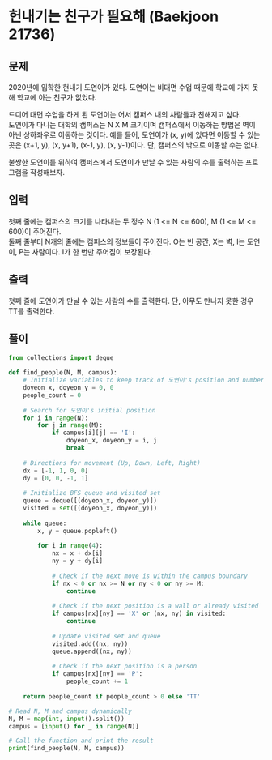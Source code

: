 # 헌내기는 친구가 필요해 (Baekjoon 21736)
## 문제
2020년에 입학한 헌내기 도연이가 있다. 도연이는 비대면 수업 때문에 학교에 가지 못해 학교에 아는 친구가 없었다. 

드디어 대면 수업을 하게 된 도연이는 어서 캠퍼스 내의 사람들과 친해지고 싶다.  
도연이가 다니는 대학의 캠퍼스는 N X M 크기이며 캠퍼스에서 이동하는 방법은 벽이 아닌 상하좌우로 이동하는 것이다. 예를 들어, 도연이가 (x, y)에 있다면 이동할 수 있는 곳은 (x+1, y), (x, y+1), (x-1, y), (x, y-1)이다. 단, 캠퍼스의 밖으로 이동할 수는 없다.  

불쌍한 도연이를 위하여 캠퍼스에서 도연이가 만날 수 있는 사람의 수를 출력하는 프로그램을 작성해보자.

## 입력
첫째 줄에는 캠퍼스의 크기를 나타내는 두 정수 N (1 <= N <= 600), M (1 <= M <= 600)이 주어진다.  
둘째 줄부터 N개의 줄에는 캠퍼스의 정보들이 주어진다. O는 빈 공간, X는 벽, I는 도연이, P는 사람이다. I가 한 번만 주어짐이 보장된다.
## 출력
첫째 줄에 도연이가 만날 수 있는 사람의 수를 출력한다. 단, 아무도 만나지 못한 경우 TT를 출력한다.



## 풀이
```python
from collections import deque

def find_people(N, M, campus):
    # Initialize variables to keep track of 도연이's position and number of people met
    doyeon_x, doyeon_y = 0, 0
    people_count = 0
    
    # Search for 도연이's initial position
    for i in range(N):
        for j in range(M):
            if campus[i][j] == 'I':
                doyeon_x, doyeon_y = i, j
                break
                
    # Directions for movement (Up, Down, Left, Right)
    dx = [-1, 1, 0, 0]
    dy = [0, 0, -1, 1]
    
    # Initialize BFS queue and visited set
    queue = deque([(doyeon_x, doyeon_y)])
    visited = set([(doyeon_x, doyeon_y)])
    
    while queue:
        x, y = queue.popleft()
        
        for i in range(4):
            nx = x + dx[i]
            ny = y + dy[i]
            
            # Check if the next move is within the campus boundary
            if nx < 0 or nx >= N or ny < 0 or ny >= M:
                continue
            
            # Check if the next position is a wall or already visited
            if campus[nx][ny] == 'X' or (nx, ny) in visited:
                continue
            
            # Update visited set and queue
            visited.add((nx, ny))
            queue.append((nx, ny))
            
            # Check if the next position is a person
            if campus[nx][ny] == 'P':
                people_count += 1
                
    return people_count if people_count > 0 else 'TT'

# Read N, M and campus dynamically
N, M = map(int, input().split())
campus = [input() for _ in range(N)]

# Call the function and print the result
print(find_people(N, M, campus))
```
